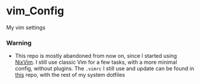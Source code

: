 # vim_Config
My vim settings

### Warning
+ This repo is mostly abandoned from now on, since I started using [NixVim](https://github.com/antoniodrumond/nixvim). I still use classic Vim for a few tasks, with a more minimal config, without plugins. The ``.vimrc`` I still use and update can be found in [this](https://github.com/antoniodrumond/flake) repo, with the rest of my system dotfiles
